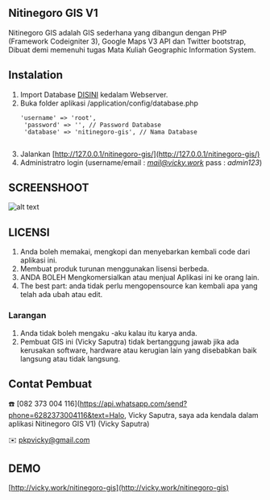 ## Nitinegoro GIS V1
 
Nitinegoro GIS adalah GIS sederhana yang dibangun dengan PHP (Framework Codeigniter 3), Google Maps V3 API dan Twitter bootstrap, Dibuat demi memenuhi tugas Mata Kuliah Geographic Information System.

## Instalation
1. Import Database [DISINI](/blob/master/DB-SCHEMA.sql) kedalam Webserver.
2. Buka folder aplikasi /application/config/database.php 
    <pre><code>'username' =&gt; 'root',
    'password' =&gt; '', // Password Database
    'database' =&gt; 'nitinegoro-gis', // Nama Database
    </code></pre>
3. Jalankan [http://127.0.0.1/nitinegoro-gis/](http://127.0.0.1/nitinegoro-gis/)
4. Administratro login (username/email : *mail@vicky.work* pass : *admin123*)

## SCREENSHOOT
![alt text](https://github.com/adam-p/markdown-here/raw/master/SC.png "Screenshoot Aplikasi Nitinegor GIS")

## LICENSI
1. Anda boleh memakai, mengkopi dan menyebarkan kembali code dari aplikasi ini.
2. Membuat produk turunan menggunakan lisensi berbeda.
3. ANDA BOLEH Mengkomersialkan atau menjual Aplikasi ini ke orang lain.
4. The best part: anda tidak perlu mengopensource kan kembali apa yang telah ada ubah atau edit.

### Larangan
1. Anda tidak boleh mengaku -aku kalau itu karya anda.
2. Pembuat GIS ini (Vicky Saputra) tidak bertanggung jawab jika ada kerusakan software, hardware atau kerugian lain yang disebabkan baik langsung atau tidak langsung.

## Contat Pembuat
:phone:  [082 373 004 116](https://api.whatsapp.com/send?phone=6282373004116&text=Halo, Vicky Saputra, saya ada kendala dalam aplikasi Nitinegoro GIS V1) (Vicky Saputra)

:envelope: pkpvicky@gmail.com

## DEMO
[http://vicky.work/nitinegoro-gis](http://vicky.work/nitinegoro-gis)
